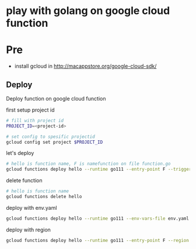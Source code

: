 # play with golang on google cloud function

# Pre

- install gcloud in http://macappstore.org/google-cloud-sdk/

## Deploy

Deploy function on google cloud function

first setup project id
```bash
# fill with project id
PROJECT_ID=<project-id>

# set config to spesific projectid
gcloud config set project $PROJECT_ID
```

let's deploy
```bash
# hello is function name, F is namefunction on file function.go
gcloud functions deploy hello --runtime go111 --entry-point F --trigger-http
```

delete function
```bash
# hello is function name
gcloud functions delete hello
```

deploy with env.yaml
```bash
gcloud functions deploy hello --runtime go111 --env-vars-file env.yaml --entry-point F --trigger-http
```

deploy with region
```bash
gcloud functions deploy hello --runtime go111 --entry-point F --region asia-northeast1 --trigger-http  
```

